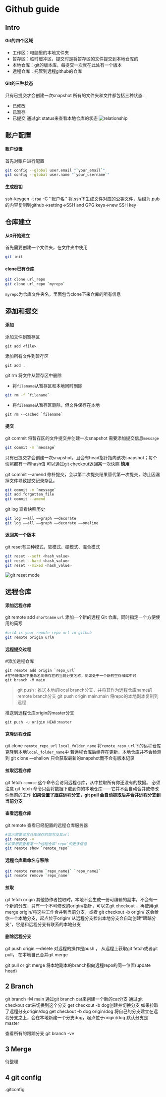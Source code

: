 # Github guide

## Intro
#### Git的四个区域
- 工作区：电脑里的本地文件夹
- 暂存区：临时缓冲区，提交时是将暂存区的文件提交到本地仓库的
- 本地仓库：git的版本库，每提交一次就在此处有一个版本
- 远程仓库：托管到远程github的仓库

#### Git的三种状态
只有已提交才会创建一次snapshot
所有的文件夹和文件都包括三种状态:  
- 已修改 
- 已暂存 
- 已提交
通过git status来查看本地仓库的状态
![relationship](../figs/relationship.jpg)

## 账户配置
#### 账户设置
首先对账户进行配置
```bash
git config --global user.email "`your_email`"
git config --global user.name "`your_username`"
```
#### 生成密钥
ssh-keygen -t rsa -C ''账户名''
将.ssh下生成文件对应的公钥文件，后缀为.pub的内容复制到github->setting->SSH and GPG keys->new SSH key

## 仓库建立
#### 从0开始建立
首先需要创建一个文件夹，在文件夹中使用
```bash
git init
```

#### clone已有仓库
```bash
git clone url_repo
git clone url_repo `myrepo`
```
`myrepo`为仓库文件夹名，里面包含clone下来仓库的所有信息

## 添加和提交

#### 添加
添加文件到暂存区
```
git add <file>
```
添加所有文件到暂存区
```
git add .
```

git rm 将文件从暂存区中删除

- 将`filename`从暂存区和本地同时删除
```bash
git rm -f `filename`
```
- 将`filename`从暂存区删除，但文件保存在本地
```
git rm --cached `filename`
```

#### 提交
git commit 将暂存区的文件提交并创建一次snapshot
需要添加提交信息`message` 
```bash
git commit -m `message` 
```
只有已提交才会创建一次snapshot，且会有head指针指向该次snapshot；每个快照都有一串hash值 
可以通过git checkout返回某一次快照  **慎用**

git commit --amend 修补提交，会以第二次提交结果替代第一次提交，防止因漏掉文件导致提交记录杂乱。
```bash
git commit -m `message`
git add forgotten_file
git commit --amend
```

git log 查看快照历史
```bash
git log ––all ––graph ––decorate
git log ––all ––graph ––decorate ––oneline
```

#### 返回某一个版本
git reset有三种模式，软模式、硬模式、混合模式
```bash
git reset --soft <hash_value>
git reset --hard <hash_value>
git reset --mixed <hash_value>
```
![git reset mode](../figs/gitreset.jpg)

## 远程仓库
#### 添加远程仓库
git remote add `shortname` `url`
添加一个新的远程 Git 仓库，同时指定一个方便使用的简写
```bash
#urlA is your remote repo url in github
git remote origin urlA
```

#### 远程提交过程


#添加远程仓库
```
git remote add origin `repo_url`
#在特殊情况下重命名尚未存在的当前分支名称，例如处于一个新的空存储库中时
git branch -M main
```

>git push <name> <local branch>:<remote branch>
推送本地的local branch分支，并将其作为远程仓库name的remote branch分支
git push origin main:main 
将repo的本地副本复制到远程

推送到远程仓库origin的master分支
```
git push -u origin HEAD:master
```
#### 克隆远程仓库
git clone `remote_repo_url` `local_folder_name`
将`remote_repo_url`下的远程仓库克隆到本地`local_folder_name`中
若远程仓库后续存在更新，本地仓库并不会检测到
git clone ––shallow
只会获取最新的snapshot而不会有版本记录

#### 拉取远程仓库
git fetch `remote`
这个命令会访问远程仓库，从中拉取所有你还没有的数据。
必须注意 git fetch 命令只会将数据下载到你的本地仓库——它并不会自动合并或修改你当前的工作
**如果设置了跟踪远程分支，git pull 会自动抓取后并合并远程分支到当前分支**

#### 查看远程仓库
git remote 查看已经配置的远程仓库服务器
```bash
#显示需要读写仓库保存的简写及其url
git remote -v
#如果想要查看某一个远程仓库`repo`的更多信息
git remote show `remote_repo`
```

#### 远程仓库重命名与移除
```bash
git remote rename `repo_name1` `repo_name2`
git remote remove `repo_name`
```



#### 拉取
git fetch origin
其他协作者拉取时，本地不会生成一份可编辑的副本，不会有一个新的分支，只有一个不可修改的origin/<remote branch>指针，可以先git checkout <now branch>，再使用git merge origin/<remote branch>将这些工作合并到当前分支，或者
git checkout -b <now branch> origin/<remote branch>
这会给你一个本地分支，起点位于origin/<remote branch>
从远程分支检出本地分支会自动创建“跟踪分支”，它是和远程分支有联系的本地分支

#### 删除远程分支
git push origin ––delete <remote branch>
对远程的操作是push ，
从远程上获取git fetch或者git pull，
在本地自己合并git merge

git pull or git merge
将本地副本的branch指向远程repo的同一位置(update head)

## 2 Branch
git branch -M main
通过git branch cat来创建一个新的cat分支
通过git checkout cat来切换到这个分支
get checkout -b dog创建并切换分支
如果拉取了远程分支origin/dog
get checkout -b dog origin/dog
将自己的分支建立在远程分支之上，会在本地新建一个分支dog，起点位于origin/dog
默认分支是master

查看所有的跟踪分支
git branch -vv

## 3 Merge
待整理


## 4 git config
.gitconfig
